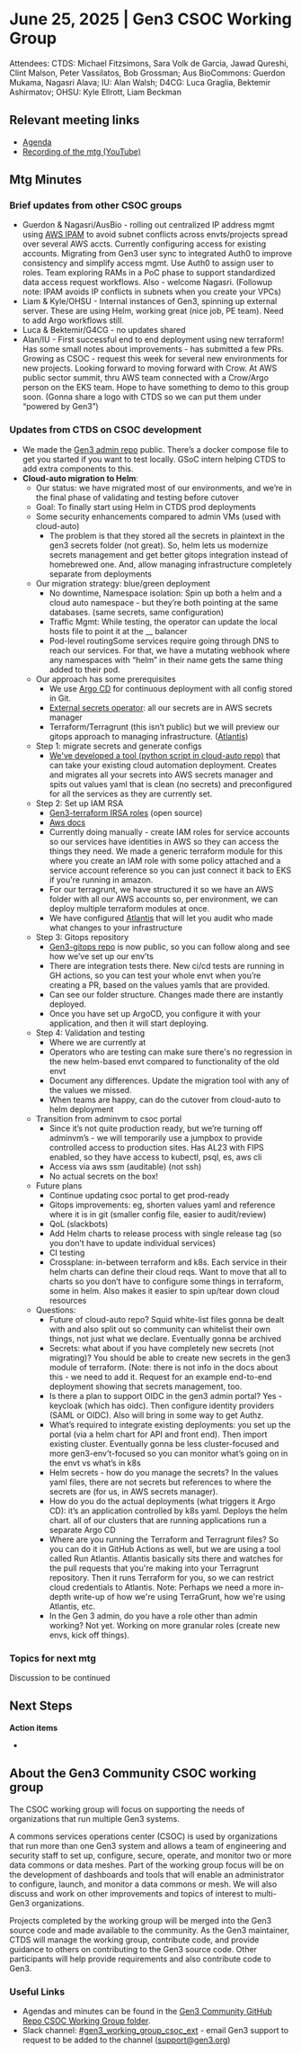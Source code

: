 # June 25, 2025 | Gen3 CSOC Working Group

Attendees: CTDS: Michael Fitzsimons, Sara Volk de Garcia, Jawad Qureshi, Clint Malson, Peter Vassilatos, Bob Grossman; Aus BioCommons: Guerdon Mukama, Nagasri Alava; IU: Alan Walsh; D4CG: Luca Graglia, Bektemir Ashirmatov; OHSU: Kyle Ellrott, Liam Beckman  

## Relevant meeting links   

* [Agenda](README.md#2025-june-25)  
* [Recording of the mtg (YouTube)](https://www.youtube.com/watch?v=bZiHxu7ZdnU)

## Mtg Minutes

### Brief updates from other CSOC groups   

  * Guerdon & Nagasri/AusBio \- rolling out centralized IP address mgmt using [AWS IPAM](https://docs.aws.amazon.com/vpc/latest/ipam/what-it-is-ipam.html) to avoid subnet conflicts across envts/projects spread over several AWS accts. Currently configuring access for existing accounts. Migrating from Gen3 user sync to integrated Auth0 to improve consistency and simplify access mgmt. Use Auth0 to assign user to roles. Team exploring RAMs in a PoC phase to support standardized data access request workflows. Also \- welcome Nagasri. (Followup note: IPAM avoids IP conflicts in subnets when you create your VPCs)  
  * Liam & Kyle/OHSU \- Internal instances of Gen3, spinning up external server. These are using Helm, working great (nice job, PE team). Need to add Argo workflows still.   
  * Luca & Bektemir/G4CG \- no updates shared  
  * Alan/IU \- First successful end to end deployment using new terraform\! Has some small notes about improvements \- has submitted a few PRs. Growing as CSOC \- request this week for several new environments for new projects. Looking forward to moving forward with Crow. At AWS public sector summit, thru AWS team connected with a Crow/Argo person on the EKS team. Hope to have something to demo to this group soon. (Gonna share a logo with CTDS so we can put them under “powered by Gen3”)  

### Updates from CTDS on CSOC development

  * We made the [Gen3 admin repo](https://github.com/uc-cdis/gen3-admin) public. There’s a docker compose file to get you started if you want to test locally. GSoC intern helping CTDS to add extra components to this.   
  * **Cloud-auto migration to Helm**:  
    * Our status: we have migrated most of our environments, and we’re in the final phase of validating and testing before cutover  
    * Goal: To finally start using Helm in CTDS prod deployments  
    * Some security enhancements compared to admin VMs (used with cloud-auto)  
      * The problem is that they stored all the secrets in plaintext in the gen3 secrets folder (not great). So, helm lets us modernize secrets management and get better gitops integration instead of homebrewed one. And, allow managing infrastructure completely separate from deployments  
    * Our migration strategy: blue/green deployment  
      * No downtime, Namespace isolation: Spin up both a helm and a cloud auto namespace \- but they’re both pointing at the same databases. (same secrets, same configuration)  
      * Traffic Mgmt: While testing, the operator can update the local hosts file to point it at the \_\_ balancer  
      * Pod-level routingSome services require going through DNS to reach our services. For that, we have a mutating webhook where any namespaces with “helm” in their name gets the same thing added to their pod.   
    * Our approach has some prerequisites  
      * We use [Argo CD](https://argoproj.github.io/cd/) for continuous deployment with all config stored in Git.  
      * [External secrets operator](https://external-secrets.io/latest/): all our secrets are in AWS secrets manager  
      * Terraform/Terragrunt (this isn’t public) but we will preview our gitops approach to managing infrastructure. ([Atlantis](https://www.runatlantis.io/docs/using-atlantis))  
    * Step 1: migrate secrets and generate configs  
      * [We've developed a tool (python script in cloud-auto repo)](https://github.com/uc-cdis/cloud-automation/blob/master/helm-migration-script/migrate-to-helm.py) that can take your existing cloud automation deployment. Creates and migrates all your secrets into AWS secrets manager and spits out values yaml that is clean (no secrets) and preconfigured for all the services as they are currently set.   
    * Step 2: Set up IAM RSA  
      * [Gen3-terraform IRSA roles](https://github.com/uc-cdis/gen3-terraform/tree/master/tf_files/aws/irsa_role) (open source)  
      * [Aws docs](https://docs.aws.amazon.com/eks/latest/userguide/iam-roles-for-service-accounts.html)  
      * Currently doing manually \- create IAM roles for service accounts so our services have identities in AWS so they can access the things they need. We made a generic terraform module for this where you create an IAM role with some policy attached and a service account reference so you can just connect it back to EKS if you're running in amazon.   
      * For our terragrunt, we have structured it so we have an AWS folder with all our AWS accounts so, per environment, we can deploy multiple terraform modules at once.   
      * We have configured [Atlantis](https://www.runatlantis.io/docs/using-atlantis) that will let you audit who made what changes to your infrastructure  
    * Step 3: Gitops repository  
      * [Gen3-gitops repo](https://github.com/uc-cdis/gen3-gitops) is now public, so you can follow along and see how we’ve set up our env’ts  
      * There are integration tests there. New ci/cd tests are running in GH actions, so you can test your whole envt when you’re creating a PR, based on the values yamls that are provided.   
      * Can see our folder structure. Changes made there are instantly deployed.   
      * Once you have set up ArgoCD, you configure it with your application, and then it will start deploying.   
    * Step 4: Validation and testing  
      * Where we are currently at  
      * Operators who are testing can make sure there's no regression in the new helm-based envt compared to functionality of the old envt  
      * Document any differences. Update the migration tool with any of the values we missed.   
      * When teams are happy, can do the cutover from cloud-auto to helm deployment   
    * Transition from adminvm to csoc portal  
      * Since it’s not quite production ready, but we’re turning off adminvm’s \- we will temporarily use a jumpbox to provide controlled access to production sites. Has AL23 with FIPS enabled, so they have access to kubectl, psql, es, aws cli  
      * Access via aws ssm (auditable) (not ssh)  
      * No actual secrets on the box\!  
    * Future plans  
      * Continue updating csoc portal to get prod-ready  
      * Gitops improvements: eg, shorten values yaml and reference where it is in git (smaller config file, easier to audit/review)  
      * QoL (slackbots)  
      * Add Helm charts to release process with single release tag (so you don’t have to update individual services)  
      * CI testing  
      * Crossplane: in-between terraform and k8s. Each service in their helm charts can define their cloud reqs. Want to move that all to charts so you don’t have to configure some things in terraform, some in helm. Also makes it easier to spin up/tear down cloud resources  
    * Questions:  
      * Future of cloud-auto repo? Squid white-list files gonna be dealt with and also split out so community can whitelist their own things, not just what we declare. Eventually gonna be archived  
      * Secrets: what about if you have completely new secrets (not migrating)? You should be able to create new secrets in the gen3 module of terraform. (Note: there is not info in the docs about this \- we need to add it. Request for an example end-to-end deployment showing that secrets management, too.   
      * Is there a plan to support OIDC in the gen3 admin portal? Yes \- keycloak (which has oidc). Then configure identity providers (SAML or OIDC). Also will bring in some way to get Authz.   
      * What’s required to integrate existing deployments: you set up the portal (via a helm chart for API and front end). Then import existing cluster. Eventually gonna be less cluster-focused and more gen3-env’t-focused so you can monitor what’s going on in the envt vs what’s in k8s  
      * Helm secrets \- how do you manage the secrets? In the values yaml files, there are not secrets but references to where the secrets are (for us, in AWS secrets manager).   
      * How do you do the actual deployments (what triggers it Argo CD): it’s an application controlled by k8s yaml. Deploys the helm chart. all of our clusters that are running applications run a separate Argo CD  
      * Where are you running the Terraform and Terragrunt files? So you can do it in GitHub Actions as well, but we are using a tool called Run Atlantis. Atlantis basically sits there and watches for the pull requests that you're making into your Terragrunt repository. Then it runs Terraform for you, so we can restrict cloud credentials to Atlantis. Note:  Perhaps we need a more in-depth write-up of how we're using TerraGrunt, how we're using Atlantis, etc.   
      * In the Gen 3 admin, do you have a role other than admin working? Not yet. Working on more granular roles (create new envs, kick off things).   

### Topics for next mtg  

Discussion to be continued

## Next Steps

**Action items**

-

## About the Gen3 Community CSOC working group

The CSOC working group will focus on supporting the needs of organizations that run multiple Gen3 systems.

A commons services operations center (CSOC) is used by organizations that run more than one Gen3 system and allows a team of engineering and security staff to set up, configure, secure, operate, and monitor two or more data commons or data meshes. Part of the working group focus will be on the development of dashboards and tools that will enable an administrator to configure, launch, and monitor a data commons or mesh. We will also discuss and work on other improvements and topics of interest to multi-Gen3 organizations.

Projects completed by the working group will be merged into the Gen3 source code and made available to the community. As the Gen3 maintainer, CTDS will manage the working group, contribute code, and provide guidance to others on contributing to the Gen3 source code. Other participants will help provide requirements and also contribute code to Gen3.

### Useful Links

* Agendas and minutes can be found in the [Gen3 Community GitHub Repo CSOC Working Group folder](/CSOC_Working_Group_items).   
* Slack channel: [\#gen3\_working\_group\_csoc\_ext](https://gen3friends.slack.com/archives/C082FLTBYMA) - email Gen3 support to request to be added to the channel ([support@gen3.org](mailto:support@gen3.org))
